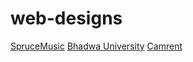 # web-designs
[SpruceMusic](https://hunter87ff.github.io/web-designs/SpruceMusic/index.html)
[Bhadwa University](https://hunter87ff.github.io/web-designs/BhadwaUniversity/index.html)
[Camrent](https://hunter87ff.github.io/web-designs/Camrent/index.html)

